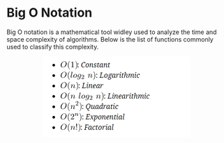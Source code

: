 # Big O Notation

Big O notation is a mathematical tool widley used to analyze the time and space complexity of algorithms. Below is the list of functions commonly used to classify this complexity.<br />


<p align="center">
  <img src="https://github.com/sam623/python_algorithms_and_data_structures/blob/main/Big_O_Notation/Images/Big_O_functions.png" />
</p>


